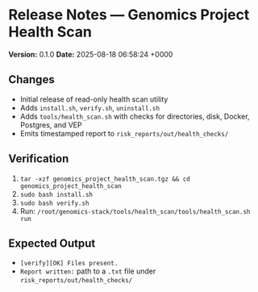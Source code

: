 # Release Notes — Genomics Project Health Scan

**Version:** 0.1.0
**Date:** 2025-08-18 06:58:24 +0000

## Changes
- Initial release of read-only health scan utility
- Adds `install.sh`, `verify.sh`, `uninstall.sh`
- Adds `tools/health_scan.sh` with checks for directories, disk, Docker, Postgres, and VEP
- Emits timestamped report to `risk_reports/out/health_checks/`

## Verification
1. `tar -xzf genomics_project_health_scan.tgz && cd genomics_project_health_scan`
2. `sudo bash install.sh`
3. `sudo bash verify.sh`
4. Run: `/root/genomics-stack/tools/health_scan/tools/health_scan.sh run`

## Expected Output
- `[verify][OK] Files present.`
- `Report written:` path to a `.txt` file under `risk_reports/out/health_checks/`
